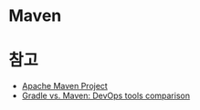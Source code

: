 # Maven

# 참고

- [Apache Maven Project](https://maven.apache.org/)
- [Gradle vs. Maven: DevOps tools comparison](https://www.techrepublic.com/article/gradle-vs-maven/)
